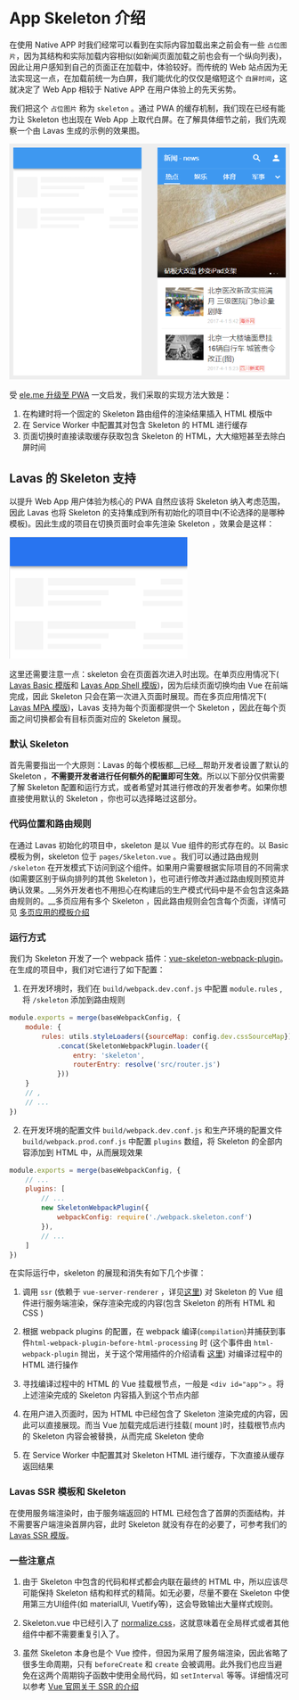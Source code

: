 # App Skeleton 介绍

在使用 Native APP 时我们经常可以看到在实际内容加载出来之前会有一些 `占位图片`，因为其结构和实际加载内容相似(如新闻页面加载之前也会有一个纵向列表)，因此让用户感知到自己的页面正在加载中，体验较好。而传统的 Web 站点因为无法实现这一点，在加载前统一为白屏，我们能优化的仅仅是缩短这个 `白屏时间`，这就决定了 Web App 相较于 Native APP 在用户体验上的先天劣势。

我们把这个 `占位图片` 称为 `skeleton` 。通过 PWA 的缓存机制，我们现在已经有能力让 Skeleton 也出现在 Web App 上取代白屏。在了解具体细节之前，我们先观察一个由 Lavas 生成的示例的效果图。

![Lavas 中的 skeleton](./images/news-skeleton.png)

受 [ele.me 升级至 PWA](http://geek.csdn.net/news/detail/210535) 一文启发，我们采取的实现方法大致是：

1. 在构建时将一个固定的 Skeleton 路由组件的渲染结果插入 HTML 模版中
2. 在 Service Worker 中配置其对包含 Skeleton 的 HTML 进行缓存
3. 页面切换时直接读取缓存获取包含 Skeleton 的 HTML，大大缩短甚至去除白屏时间

## Lavas 的 Skeleton 支持

以提升 Web App 用户体验为核心的 PWA 自然应该将 Skeleton 纳入考虑范围，因此 Lavas 也将 Skeleton 的支持集成到所有初始化的项目中(不论选择的是哪种模板)。因此生成的项目在切换页面时会率先渲染 Skeleton ，效果会是这样：

![模版项目展示的 skeleton](./images/lavas-skeleton.png)

这里还需要注意一点：skeleton 会在页面首次进入时出现。在单页应用情况下( [Lavas Basic 模版](https://github.com/lavas-project/lavas-template-vue-basic)和 [Lavas App Shell 模版](https://github.com/lavas-project/lavas-template-vue-appshell))，因为后续页面切换均由 Vue 在前端完成，因此 Skeleton 只会在第一次进入页面时展现。而在多页应用情况下( [Lavas MPA 模版](https://github.com/lavas-project/lavas-template-vue-mpa))，Lavas 支持为每个页面都提供一个 Skeleton ，因此在每个页面之间切换都会有目标页面对应的 Skeleton 展现。

### 默认 Skeleton

首先需要指出一个大原则：Lavas 的每个模板都__已经__帮助开发者设置了默认的 Skeleton ，__不需要开发者进行任何额外的配置即可生效__。所以以下部分仅供需要了解 Skeleton 配置和运行方式，或者希望对其进行修改的开发者参考。如果你想直接使用默认的 Skeleton ，你也可以选择略过这部分。

### 代码位置和路由规则

在通过 Lavas 初始化的项目中，skeleton 是以 Vue 组件的形式存在的。以 Basic 模板为例，skeleton 位于 `pages/Skeleton.vue` 。我们可以通过路由规则 `/skeleton` 在开发模式下访问到这个组件。如果用户需要根据实际项目的不同需求(如需要区别于纵向排列的其他 Skeleton )，也可进行修改并通过路由规则预览并确认效果。__另外开发者也不用担心在构建后的生产模式代码中是不会包含这条路由规则的。__多页应用有多个 Skeleton ，因此路由规则会包含每个页面，详情可见 [多页应用的模板介绍]()

### 运行方式

我们为 Skeleton 开发了一个 webpack 插件：[vue-skeleton-webpack-plugin](https://github.com/lavas-project/vue-skeleton-webpack-plugin)。在生成的项目中，我们对它进行了如下配置：

1. 在开发环境时，我们在 `build/webpack.dev.conf.js` 中配置 `module.rules` , 将 `/skeleton` 添加到路由规则

```js
module.exports = merge(baseWebpackConfig, {
    module: {
        rules: utils.styleLoaders({sourceMap: config.dev.cssSourceMap})
            .concat(SkeletonWebpackPlugin.loader({
                entry: 'skeleton',
                routerEntry: resolve('src/router.js')
            }))
    }
    // ,
    // ...
})
```

2. 在开发环境的配置文件 `build/webpack.dev.conf.js` 和生产环境的配置文件 `build/webpack.prod.conf.js` 中配置 `plugins` 数组，将 Skeleton 的全部内容添加到 HTML 中，从而展现效果

```js
module.exports = merge(baseWebpackConfig, {
    // ...
    plugins: [
        // ...
        new SkeletonWebpackPlugin({
            webpackConfig: require('./webpack.skeleton.conf')
        }),
        // ...
    ]
})
```

在实际运行中，skeleton 的展现和消失有如下几个步骤：

1. 调用 `ssr` (依赖于 `vue-server-renderer` ，详见[这里](https://ssr.vuejs.org/zh/)) 对 Skeleton 的 Vue 组件进行服务端渲染，保存渲染完成的内容(包含 Skeleton 的所有 HTML 和 CSS )

2. 根据 webpack plugins 的配置，在 webpack 编译(`compilation`)并捕获到事件`html-webpack-plugin-before-html-processing` 时 (这个事件由 `html-webpack-plugin` 抛出，关于这个常用插件的介绍请看 [这里](https://github.com/jantimon/html-webpack-plugin)) 对编译过程中的 HTML 进行操作

3. 寻找编译过程中的 HTML 的 Vue 挂载根节点，一般是 `<div id="app">` 。将上述渲染完成的 Skeleton 内容插入到这个节点内部

4. 在用户进入页面时，因为 HTML 中已经包含了 Skeleton 渲染完成的内容，因此可以直接展现。而当 Vue 加载完成后进行挂载( mount )时，挂载根节点内的 Skeleton 内容会被替换，从而完成 Skeleton 使命

5. 在 Service Worker 中配置其对 Skeleton HTML 进行缓存，下次直接从缓存返回结果

### Lavas SSR 模板和 Skeleton

在使用服务端渲染时，由于服务端返回的 HTML 已经包含了首屏的页面结构，并不需要客户端渲染首屏内容，此时 Skeleton 就没有存在的必要了，可参考我们的 [Lavas SSR 模版](https://github.com/lavas-project/lavas-template-vue-ssr)。

### 一些注意点

1. 由于 Skeleton 中包含的代码和样式都会内联在最终的 HTML 中，所以应该尽可能保持 Skeleton 结构和样式的精简。如无必要，尽量不要在 Skeleton 中使用第三方UI组件(如 materialUI, Vuetify等)，这会导致输出大量样式规则。

2. Skeleton.vue 中已经引入了 [normalize.css](https://github.com/necolas/normalize.css/)，这就意味着在全局样式或者其他组件中都不需要重复引入了。

3. 虽然 Skeleton 本身也是个 Vue 控件，但因为采用了服务端渲染，因此省略了很多生命周期，只有 `beforeCreate` 和 `create` 会被调用。此外我们也应当避免在这两个周期钩子函数中使用全局代码，如 `setInterval` 等等。详细情况可以参考 [Vue 官网关于 SSR 的介绍](https://ssr.vuejs.org/zh/universal.html)
